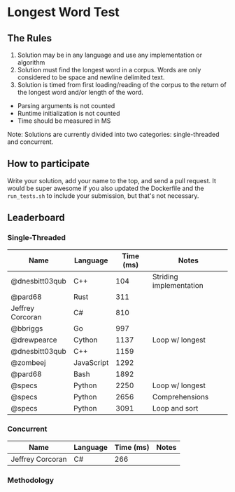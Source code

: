 # Longest Word Test

## The Rules

1. Solution may be in any language and use any implementation or algorithm
1. Solution must find the longest word in a corpus. Words are only considered to be space and newline delimited text.
1. Solution is timed from first loading/reading of the corpus to the return of the longest word and/or length of the word.
  - Parsing arguments is not counted
  - Runtime initialization is not counted
  - Time should be measured in MS

Note: Solutions are currently divided into two categories: single-threaded and concurrent.

## How to participate

Write your solution, add your name to the top, and send a pull request. It would be super awesome if you also updated the Dockerfile and the `run_tests.sh` to include your submission, but that's not necessary.

## Leaderboard

### Single-Threaded

| Name             | Language   | Time (ms) | Notes                   |
|------------------|------------|-----------|-------------------------|
| @dnesbitt03qub   | C++        | 104       | Striding implementation | 
| @pard68          | Rust       | 311       |                         |
| Jeffrey Corcoran | C#         | 810       |                         |
| @bbriggs         | Go         | 997       |                         |
| @drewpearce      | Cython     | 1137      | Loop w/ longest         |
| @dnesbitt03qub   | C++        | 1159      |                         |
| @zombeej         | JavaScript | 1292      |                         |
| @pard68          | Bash       | 1892      |                         |
| @specs           | Python     | 2250      | Loop w/ longest         |
| @specs           | Python     | 2656      | Comprehensions          |
| @specs           | Python     | 3091      | Loop and sort           |


### Concurrent
| Name             | Language   | Time (ms) | Notes                   |
|------------------|------------|-----------|-------------------------|
| Jeffrey Corcoran | C#         | 266       |                         | 


### Methodology
